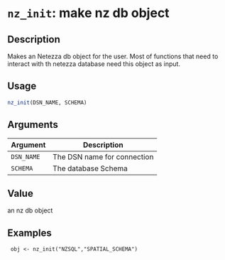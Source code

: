 # `nz_init`: make nz db object

## Description


 Makes an Netezza db object for the user. Most of functions that need to interact with th
 netezza database need this object as input.


## Usage

```r
nz_init(DSN_NAME, SCHEMA)
```


## Arguments

Argument      |Description
------------- |----------------
```DSN_NAME```     |     The DSN name for connection
```SCHEMA```     |     The database Schema

## Value


 an nz db object


## Examples

```   
 obj <- nz_init("NZSQL","SPATIAL_SCHEMA")
 ```   